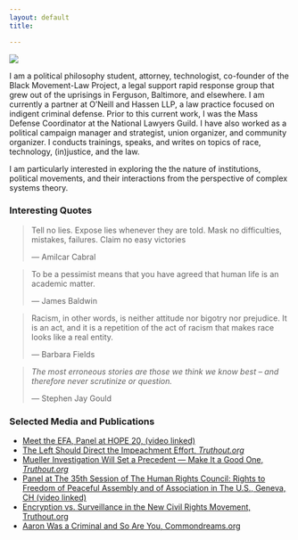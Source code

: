 ```yaml
---
layout: default
title: 

---
```

<img class="profile-picture" src="{{site.baseurl}}/{{site.profile-picture}}">

I am a political philosophy student, attorney, technologist, co-founder of the Black Movement-Law Project, a legal support rapid response group that grew out of the uprisings in Ferguson, Baltimore, and elsewhere. I am currently a partner at O’Neill and Hassen LLP, a law practice focused on indigent criminal defense. Prior to this current work, I was the Mass Defense Coordinator at the National Lawyers Guild. I have also worked as a political campaign manager and strategist, union organizer, and community organizer. I conducts trainings, speaks, and writes on topics of race, technology, (in)justice, and the law.

I am particularly interested in exploring the the nature of institutions, political movements, and their interactions from the perspective of complex systems theory.

### Interesting Quotes

> Tell no lies. Expose lies whenever they are told. Mask no difficulties, mistakes, failures. Claim no easy victories
>
> ― Amilcar Cabral

> To be a pessimist means that you have agreed that human life is an academic matter.
>
> — James Baldwin

> Racism, in other words, is neither attitude nor bigotry nor prejudice. It is an act, and it is a repetition of the act of racism that makes race looks like a real entity.
>
> — Barbara Fields

> _The most erroneous stories are those we think we know best – and therefore never scrutinize or question._
>
> — Stephen Jay Gould

### Selected Media and Publications

* [Meet the EFA, Panel at HOPE 20, (video linked)](https://www.youtube.com/watch?v=XHSF9W70jOI)
* [The Left Should Direct the Impeachment Effort, _Truthout.org_](https://truthout.org/articles/the-left-should-direct-the-impeachment-effort/)
* [Mueller Investigation Will Set a Precedent — Make It a Good One, _Truthout.org_](https://truthout.org/articles/mueller-investigation-will-set-a-precedent-make-it-a-good-one/)
* [Panel at The 35th Session of The Human Rights Council: Rights to Freedom of Peaceful Assembly and of Association in The U.S., Geneva, CH (video linked)](https://vimeo.com/228288776)
* [Encryption vs. Surveillance in the New Civil Rights Movement, Truthout.org](https://medium.com/@abihassen/encryption-vs-surveillance-in-the-new-civil-rights-movement-f371146472aa)
* [Aaron Was a Criminal and So Are You, Commondreams.org](https://www.commondreams.org/views/2013/01/19/aaron-was-criminal-and-so-are-you)